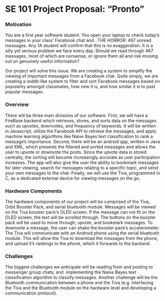 # SE 101 Project Proposal: “Pronto”

### Motivation
You are a first year software student. You open your laptop to check today’s messages
in your class’ Facebook chat and...THE HORROR: 467 unread messages. Any 1A student will
confirm that this is no exaggeration. It is a silly yet serious problem we face every day. Should
we read through 467 messages, most of which are nonsense, or ignore them all and risk
missing out on genuinely useful information?

Our project will solve this issue. We are creating a system to simplify the viewing of
important messages from a Facebook chat. Quite simply, we are creating a reddit-like system to
filter and sort Facebook messages based on popularity amongst classmates, how new it is, and
how similar it is to past popular messages.

### Overview
There will be three main divisions of our software. First, we will have a FireBase backend
which retrieves, stores, and sorts data on the messages such as upvotes, downvotes, and
frequency of keywords. It will be written in Javascript, utilize the Facebook API to retrieve the
messages, and apply machine learning algorithms like Naive Bayes text classification to rank a
message’s importance. Second, there will be an android app, written in Java and XML, which
presents the filtered and sorted messages and allows the user to upvote or downvote the posts.
Since the upvote data is stored centrally, the sorting will become increasingly accurate as user
participation increases. The app will also give the user the ability to bookmark messages for
later viewing, search for messages relating to a specific topic, and send your own messages to
the chat. Finally, we will use the Tiva, programmed in C, as a dedicated external device for
viewing messages on the go.

### Hardware Components
The hardware components of our project will be comprised of the Tiva, Orbit Booster
Pack, and serial bluetooth module. Messages will be viewed on the Tiva booster pack’s OLED
screen. If the message can not fit on the OLED screen, the text will be scrolled through. The
buttons on the booster pack will be used to move through, upvote, and bookmark messages. To
downvote a message, the user can shake the booster pack’s accelerometer. The Tiva will
communicate with an Android phone using the serial bluetooth module. This will allow the Tiva
to download the messages from the phone, and upload it’s rankings to the phone, which it
forwards to the backend.

### Challenges
The biggest challenges we anticipate will be reading from and posting to messenger
group chats; and ​ implementing the Naive Bayes text classification algorithm to classify
messages. Another challenge will be the Bluetooth communication between a phone and the
Tiva (e.g. interfacing the Tiva and the Bluetooth module on the hardware level and developing a
communication protocol).

